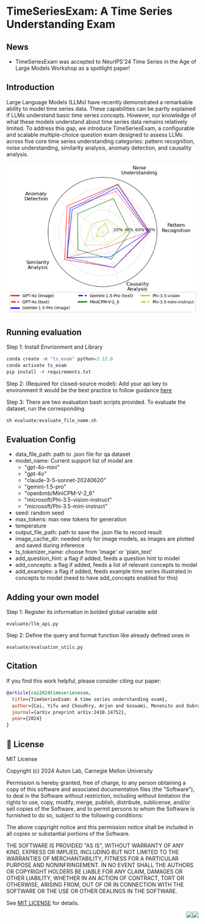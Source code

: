 <h1>TimeSeriesExam: A Time Series Understanding Exam</h1>

</div>

## News 
- TimeSeriesExam was accepted to NeurIPS'24 Time Series in the Age of Large Models Workshop as a spotlight paper!

</div>

## Introduction
Large Language Models (LLMs) have recently demonstrated a remarkable ability to model time series data. These capabilities can be partly explained if LLMs understand basic time series concepts. However, our knowledge of what these models understand about time series data remains relatively limited. To address this gap, we introduce TimeSeriesExam, a configurable and scalable multiple-choice question exam designed to assess LLMs across five core time series understanding categories: pattern recognition, noise understanding, similarity analysis, anomaly detection, and causality analysis.

![](asset/spider.png)

</div>

## Running evaluation

Step 1: Install Envrionment and Library
```python
conda create -n "ts_exam" python=3.12.0
conda activate ts_exam
pip install -r requirements.txt
```

Step 2: (Required for closed-source model): Add your api key to environment
It would be the best practice to follow guidance [here](https://help.openai.com/en/articles/5112595-best-practices-for-api-key-safety)

Step 3:
There are two evaluation bash scripts provided. To evaluate the dataset, run the corresponding
```python
sh evaluate/evaluate_file_name.sh
```

</div>

## Evaluation Config
- data_file_path: path to .json file for qa dataset
- model_name: Current support list of model are
    - "gpt-4o-mini"
    - "gpt-4o"
    - "claude-3-5-sonnet-20240620"
    - "gemini-1.5-pro"
    - "openbmb/MiniCPM-V-2_6"
    - "microsoft/Phi-3.5-vision-instruct"
    - "microsoft/Phi-3.5-mini-instruct"
- seed: random seed
- max_tokens: max new tokens for generation
- temperature
- output_file_path: path to save the .json file to record result
- image_cache_dir: needed only for image models, as images are plotted and saved during inference
- ts_tokenizer_name: choose from 'image' or 'plain_text'
- add_question_hint: a flag if added, feeds a question hint to model
- add_concepts: a flag if added, feeds a list of relevant concepts to model
- add_examples: a flag if added, feeds example time series illustrated in concepts to model (need to have add_concepts enabled for this)

</div>

## Adding your own model

Step 1: Register its information in bolded global variable add 
```
evaluate/llm_api.py
```

Step 2: Define the query and format function like already defined ones in 

```
evaluate/evaluation_utils.py
```

</div>

## Citation

If you find this work helpful, please consider citing our paper:

```bibtex
@article{cai2024timeseriesexam,
  title={TimeSeriesExam: A time series understanding exam},
  author={Cai, Yifu and Choudhry, Arjun and Goswami, Mononito and Dubrawski, Artur},
  journal={arXiv preprint arXiv:2410.14752},
  year={2024}
}
```

</div>

## 🪪 License

MIT License

Copyright (c) 2024 Auton Lab, Carnegie Mellon University

Permission is hereby granted, free of charge, to any person obtaining a copy of this software and associated documentation files (the "Software"), to deal in the Software without restriction, including without limitation the rights to use, copy, modify, merge, publish, distribute, sublicense, and/or sell copies of the Software, and to permit persons to whom the Software is furnished to do so, subject to the following conditions:

The above copyright notice and this permission notice shall be included in all copies or substantial portions of the Software.

THE SOFTWARE IS PROVIDED "AS IS", WITHOUT WARRANTY OF ANY KIND, EXPRESS OR IMPLIED, INCLUDING BUT NOT LIMITED TO THE WARRANTIES OF MERCHANTABILITY, FITNESS FOR A PARTICULAR PURPOSE AND NONINFRINGEMENT. IN NO EVENT SHALL THE AUTHORS OR COPYRIGHT HOLDERS BE LIABLE FOR ANY CLAIM, DAMAGES OR OTHER LIABILITY, WHETHER IN AN ACTION OF CONTRACT, TORT OR OTHERWISE, ARISING FROM, OUT OF OR IN CONNECTION WITH THE SOFTWARE OR THE USE OR OTHER DEALINGS IN THE SOFTWARE.

See [MIT LICENSE](LICENSE) for details.

<img align="right" height ="120px" src="assets/cmu_logo.png">
<img align="right" height ="110px" src="assets/autonlab_logo.png">